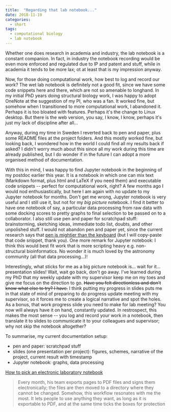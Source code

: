 ```yaml
---
title:  "Regarding that lab notebook..."
date: 2018-11-19
categories: 
  - short
tags:
  - computational biology
  - lab notebook
---
```

Whether one does research in academia and industry, the lab notebook is a constant companion. In fact, in industry the notebook recording would be even more enforced and regulated due to IP and patent and stuff, while in academia it tends to be more lax; ot at least that is my impression anyway.

Now, for those doing computational work, how best to log and record our work? The wet lab notebook is definitely not a good fit, since we have some code snippets here and there, which are not so amenable to longhand. In my initial PhD years doing structural biology work, I was happy to adopt OneNote at the suggestion of my PI, who was a fan. It worked fine, but somehow when I transitioned to more computational work, I abandoned it. Perhaps it is too bloated with features. Perhaps it's the change to Linux desktop. But there is the web version, you say, I know, I know, perhaps it's just my lack of discipline after all...

Anyway, during my time in Sweden I reverted back to pen and paper, plus some README files at the project folders. And this mostly worked fine, but looking back, I wondered how in the world I could find all my results back if asked? I didn't worry much about this since all my work during this time are already published, but I do wonder if in the future I can adopt a more organised method of documentation.

With this in mind, I was happy to find Jupyter notebook in the beginning of my postdoc earlier this year. It is a notebook in which one can mix text (Markdown format, plus html and LaTeX if you need them) and executable code snippets -- perfect for computational work, right? A few months ago I would nod enthusiastically, but here I am again with no update to my Jupyter notebook for months. Don't get me wrong, Jupyter notebook is very useful and I still use it, but not for my *big picture* notebook. I find it better to have one notebook of say, a particular data processing from raw data with some docking scores to pretty graphs to final selection to be passed on to a collaborator. I also still use pen and paper for scratchpad stuff: brainstorming, sketching ideas, immediate todo list, doubts, and other unpolished stuff. I would not abandon pen and paper yet, since the current research says that [pen is mightier than the keyboard](https://journals.sagepub.com/doi/abs/10.1177/0956797614524581) (but I will copy-paste that code snippet, thank you). One more remark for Jupyter notebook: I think this would best fit work that is more scripting heavy e.g. non-structural bioinformatics. No wonder it is much loved by the astronomy community (all that data processing...)!

Interestingly, what sticks for me as a big picture notebook is... wait for it... presentation slides! Wait, wait go back, don't go away. I've learned during my PhD that my weekly update with my supervisor keep me on my toes and give me focus on the direction to go. ~~Have you felt directionless and don't know what else to try? I have.~~ I think putting my progress in slides puts me in that state of mind of preparing to do progress update meeting with my supervisor, so it forces me to create a logical narrative and spot the holes. As a bonus, that work progress slide you need to make for lab meeting? You now will always have it on hand, constantly updated. In restrospect, this makes the most sense -- you log and record your work in a notebook, then translate it to slides to communicate it to your colleagues and supervisor; why not skip the notebook altogether? 

To summarise, my current documentation setup:
- pen and paper: scratchpad stuff
- slides (one presentation per project): figures, schemes, narrative of the project, current result with timestamp
- Jupyter notebook: graphs, data processing

[How to pick an electronic laboratory notebook](https://www.nature.com/articles/d41586-018-05895-3)
> Every month, his team exports pages to PDF files and signs them electronically; the files are then moved to a directory where they cannot be changed. 
Somehow, this workflow resonates with me the most. It lets people to use anything they want, as long as it is exportable to PDF, and at the same time ticks the boxes for protection   
